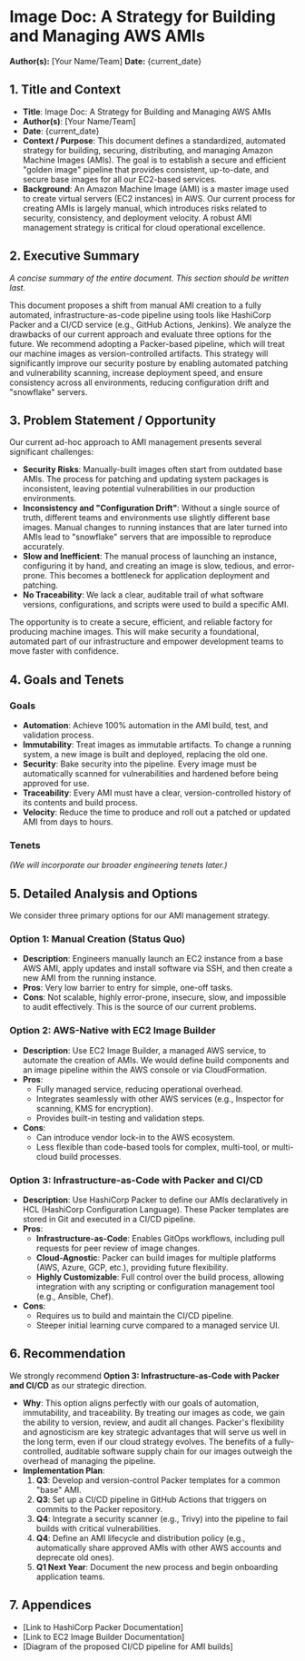 # Image Doc: A Strategy for Building and Managing AWS AMIs

**Author(s):** [Your Name/Team]
**Date:** {current_date}

## **1. Title and Context**

- **Title**: Image Doc: A Strategy for Building and Managing AWS AMIs
- **Author(s)**: [Your Name/Team]
- **Date**: {current_date}
- **Context / Purpose**: This document defines a standardized, automated strategy for building, securing, distributing, and managing Amazon Machine Images (AMIs). The goal is to establish a secure and efficient "golden image" pipeline that provides consistent, up-to-date, and secure base images for all our EC2-based services.
- **Background**: An Amazon Machine Image (AMI) is a master image used to create virtual servers (EC2 instances) in AWS. Our current process for creating AMIs is largely manual, which introduces risks related to security, consistency, and deployment velocity. A robust AMI management strategy is critical for cloud operational excellence.

## **2. Executive Summary**

*A concise summary of the entire document. This section should be written last.*

This document proposes a shift from manual AMI creation to a fully automated, infrastructure-as-code pipeline using tools like HashiCorp Packer and a CI/CD service (e.g., GitHub Actions, Jenkins). We analyze the drawbacks of our current approach and evaluate three options for the future. We recommend adopting a Packer-based pipeline, which will treat our machine images as version-controlled artifacts. This strategy will significantly improve our security posture by enabling automated patching and vulnerability scanning, increase deployment speed, and ensure consistency across all environments, reducing configuration drift and "snowflake" servers.

## **3. Problem Statement / Opportunity**

Our current ad-hoc approach to AMI management presents several significant challenges:

- **Security Risks**: Manually-built images often start from outdated base AMIs. The process for patching and updating system packages is inconsistent, leaving potential vulnerabilities in our production environments.
- **Inconsistency and "Configuration Drift"**: Without a single source of truth, different teams and environments use slightly different base images. Manual changes to running instances that are later turned into AMIs lead to "snowflake" servers that are impossible to reproduce accurately.
- **Slow and Inefficient**: The manual process of launching an instance, configuring it by hand, and creating an image is slow, tedious, and error-prone. This becomes a bottleneck for application deployment and patching.
- **No Traceability**: We lack a clear, auditable trail of what software versions, configurations, and scripts were used to build a specific AMI.

The opportunity is to create a secure, efficient, and reliable factory for producing machine images. This will make security a foundational, automated part of our infrastructure and empower development teams to move faster with confidence.

## **4. Goals and Tenets**

### **Goals**
- **Automation**: Achieve 100% automation in the AMI build, test, and validation process.
- **Immutability**: Treat images as immutable artifacts. To change a running system, a new image is built and deployed, replacing the old one.
- **Security**: Bake security into the pipeline. Every image must be automatically scanned for vulnerabilities and hardened before being approved for use.
- **Traceability**: Every AMI must have a clear, version-controlled history of its contents and build process.
- **Velocity**: Reduce the time to produce and roll out a patched or updated AMI from days to hours.

### **Tenets**
*(We will incorporate our broader engineering tenets later.)*

## **5. Detailed Analysis and Options**

We consider three primary options for our AMI management strategy.

### **Option 1: Manual Creation (Status Quo)**

- **Description**: Engineers manually launch an EC2 instance from a base AWS AMI, apply updates and install software via SSH, and then create a new AMI from the running instance.
- **Pros**: Very low barrier to entry for simple, one-off tasks.
- **Cons**: Not scalable, highly error-prone, insecure, slow, and impossible to audit effectively. This is the source of our current problems.

### **Option 2: AWS-Native with EC2 Image Builder**

- **Description**: Use EC2 Image Builder, a managed AWS service, to automate the creation of AMIs. We would define build components and an image pipeline within the AWS console or via CloudFormation.
- **Pros**:
    - Fully managed service, reducing operational overhead.
    - Integrates seamlessly with other AWS services (e.g., Inspector for scanning, KMS for encryption).
    - Provides built-in testing and validation steps.
- **Cons**:
    - Can introduce vendor lock-in to the AWS ecosystem.
    - Less flexible than code-based tools for complex, multi-tool, or multi-cloud build processes.

### **Option 3: Infrastructure-as-Code with Packer and CI/CD**

- **Description**: Use HashiCorp Packer to define our AMIs declaratively in HCL (HashiCorp Configuration Language). These Packer templates are stored in Git and executed in a CI/CD pipeline.
- **Pros**:
    - **Infrastructure-as-Code**: Enables GitOps workflows, including pull requests for peer review of image changes.
    - **Cloud-Agnostic**: Packer can build images for multiple platforms (AWS, Azure, GCP, etc.), providing future flexibility.
    - **Highly Customizable**: Full control over the build process, allowing integration with any scripting or configuration management tool (e.g., Ansible, Chef).
- **Cons**:
    - Requires us to build and maintain the CI/CD pipeline.
    - Steeper initial learning curve compared to a managed service UI.

## **6. Recommendation**

We strongly recommend **Option 3: Infrastructure-as-Code with Packer and CI/CD** as our strategic direction.

- **Why**: This option aligns perfectly with our goals of automation, immutability, and traceability. By treating our images as code, we gain the ability to version, review, and audit all changes. Packer's flexibility and agnosticism are key strategic advantages that will serve us well in the long term, even if our cloud strategy evolves. The benefits of a fully-controlled, auditable software supply chain for our images outweigh the overhead of managing the pipeline.
- **Implementation Plan**:
    1. **Q3**: Develop and version-control Packer templates for a common "base" AMI.
    2. **Q3**: Set up a CI/CD pipeline in GitHub Actions that triggers on commits to the Packer repository.
    3. **Q4**: Integrate a security scanner (e.g., Trivy) into the pipeline to fail builds with critical vulnerabilities.
    4. **Q4**: Define an AMI lifecycle and distribution policy (e.g., automatically share approved AMIs with other AWS accounts and deprecate old ones).
    5. **Q1 Next Year**: Document the new process and begin onboarding application teams.

## **7. Appendices**

- [Link to HashiCorp Packer Documentation]
- [Link to EC2 Image Builder Documentation]
- [Diagram of the proposed CI/CD pipeline for AMI builds] 